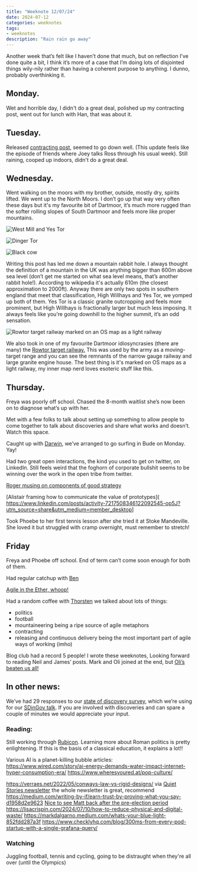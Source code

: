 ```yaml
---
title: "Weeknote 12/07/24"
date: 2024-07-12
categories: weeknotes
tags:
- weeknotes
description: "Rain rain go away"
---
```


Another week that’s felt like I haven’t done that much, but on reflection I’ve done quite a bit, I think it’s more of a case that I’m doing lots of disjointed things wily-nily rather than having a coherent purpose to anything. I dunno, probably overthinking it.

## Monday.

Wet and horrible day, I didn't do a great deal, polished up my contracting post, went out for lunch with Han, that was about it.

## Tuesday.

Released [contracting post](https://ames.world/en/posts/so-youre-thinking-of-becoming-a-contractor/), seemed to go down well. (This update feels like the episode of friends where Joey talks Ross through his usual week). Still raining, cooped up indoors, didn't do a great deal.

## Wednesday.

Went walking on the moors with my brother, outside, mostly dry, spirits lifted. We went up to the North Moors. I don’t go up that way very often these days but it's my favourite bit of Dartmoor, it’s much more rugged than the softer rolling slopes of South Dartmoor and feels more like proper mountains.

![West Mill and Yes Tor](/images/west_mill_and_yes_tor.jpg)

![Dinger Tor](/images/dinger_tor.jpg)

![Black cow](/images/black_cow.jpg)

Writing this post has led me down a mountain rabbit hole. I always thought the definition of a mountain in the UK was anything bigger than 600m above sea level (don’t get me started on what sea level means, that’s another rabbit hole!). According to wikipedia it's actually 610m (the closest approximation to 2000ft). Anyway there are only two spots in southern england that meet that classification, High Willhays and Yes Tor, we yomped up both of them. Yes Tor is a classic granite outcropping and feels more prominent, but High Willhays is fractionally larger but much less imposing. It always feels like you’re going downhill to the higher summit, it’s an odd sensation.

![Rowtor target railway marked on an OS map as a light railway](/images/rowtor_target_railway.jpg)

We also took in one of my favourite Dartmoor idiosyncrasies (there are many) the [Rowtor target railway.](https://visitdartmoor.co.uk/target-railway-at-rowtor/) This was used by the army as a moving-target range and you can see the remnants of the narrow gauge railway and large granite engine house. The best thing is it's marked on OS maps as a light railway, my inner map nerd loves esoteric stuff like this.

## Thursday.

Freya was poorly off school. Chased the 8-month waitlist she’s now been on to diagnose what’s up with her. 

Met with a few folks to talk about setting up something to allow people to come together to talk about discoveries and share what works and doesn’t. Watch this space.

Caught up with [Darwin](https://www.linkedin.com/in/darwinpeltan/), we’ve arranged to go surfing in Bude on Monday. Yay!

Had two great open interactions, the kind you used to get on twitter, on LinkedIn. Still feels weird that the foghorn of corporate bullshit seems to be winning over the work in the open tribe from twitter.

[Roger musing on components of good strategy](https://www.linkedin.com/posts/rogerswannell_ive-been-trying-to-think-of-simple-ways-activity-7217223254782980096-aWBN?utm_source=share&utm_medium=member_desktop)

[Alistair framing how to communicate the value of prototypes](​​https://www.linkedin.com/posts/activity-7217508346122092545-op5J?utm_source=share&utm_medium=member_desktop]

Took Phoebe to her first tennis lesson after she tried it at Stoke Mandeville. She loved it but struggled with cramp overnight, must remember to stretch!

## Friday

Freya and Phoebe off school. End of term can’t come soon enough for both of them.

Had regular catchup with [Ben](https://www.linkedin.com/in/ben-miller00/)

[Agile in the Ether, whoop!](https://agileintheether.co.uk/meetup/agile-in-the-ether-71-12th-july/)

Had a random coffee with [Thorsten](https://www.linkedin.com/in/thorsten-brunzendorf/) we talked about lots of things:
- politics
- football
- mountaineering being a ripe source of agile metaphors
- contracting
- releasing and continuous delivery being the most important part of agile ways of working (imho)

Blog club had a record 5 people! I wrote these weeknotes, Looking forward to reading Neil and James’ posts. Mark and Oli joined at the end, but [Oli’s beaten us all!](https://snufkinstravels.wordpress.com/2024/07/12/weeknotes-28/)

## In other news:

We’ve had 29 responses to our [state of discovery survey](https://forms.gle/G2ze7tioSwhUphpw5), which we’re using for our [SDinGov talk](https://govservicedesign.net/). If you are involved with discoveries and can spare a couple of minutes we would appreciate your input.

### Reading:

Still working through [Rubicon](https://en.wikipedia.org/wiki/Rubicon:_The_Last_Years_of_the_Roman_Republic). Learning more about Roman politics is pretty enlightening. If this is the basis of a classical education, it explains a lot!!

Various AI is a planet-killing bubble articles:
https://www.wired.com/story/ai-energy-demands-water-impact-internet-hyper-consumption-era/
https://www.wheresyoured.at/pop-culture/


https://verraes.net/2022/05/conways-law-vs-rigid-designs/ via [Quiet Stories newsletter](https://mailchi.mp/57b4f2765e0e/quiet-stories-173) the whole newsletter is great, recommend
https://medium.com/writing-by-if/earn-trust-by-proving-what-you-say-d1958d2e9623
[Nice to see Matt back after the pre-election period](https://blog.mattedgar.com/2024/07/08/weeknote-1-to-5-july-2024/)
https://lisacrispin.com/2024/07/10/how-to-reduce-physical-and-digital-waste/
https://markdalgarno.medium.com/whats-your-blue-light-852fdd287a3f
https://www.checklyhq.com/blog/300ms-from-every-pod-startup-with-a-single-grafana-query/

### Watching

Juggling football, tennis and cycling, going to be distraught when they're all over (until the Olympics)






